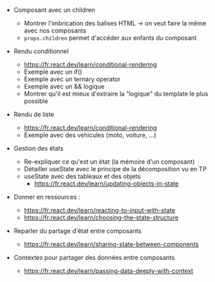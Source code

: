 - Composant avec un children

  - Montrer l'imbrication des balises HTML -> on veut faire la même avec nos composants
  - `props.children` permet d'accéder aux enfants du composant

- Rendu conditionnel

  - https://fr.react.dev/learn/conditional-rendering
  - Exemple avec un if()
  - Exemple avec un ternary operator
  - Exemple avec un && logique
  - Montrer qu'il est mieux d'extraire la "logique" du template le plus possible

- Rendu de liste

  - https://fr.react.dev/learn/conditional-rendering
  - Exemple avec des vehicules (moto, voiture, ...)

- Gestion des états
  - Re-expliquer ce qu'est un état (la mémoire d'un composant)
  - Détailler useState avec le principe de la décomposition vu en TP
  - useState avec des tableaux et des objets
    - https://fr.react.dev/learn/updating-objects-in-state
- Donner en ressources :

  - https://fr.react.dev/learn/reacting-to-input-with-state
  - https://fr.react.dev/learn/choosing-the-state-structure

- Reparler du partage d'état entre composants

  - https://fr.react.dev/learn/sharing-state-between-components

- Contextes pour partager des données entre composants
  - https://fr.react.dev/learn/passing-data-deeply-with-context
